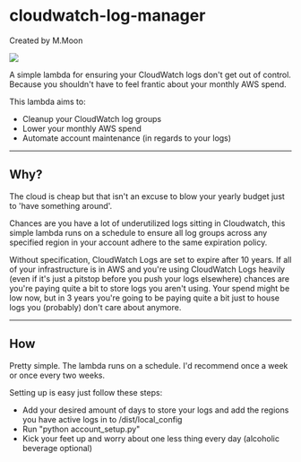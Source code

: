 # cloudwatch-log-manager

Created by M.Moon  

![](http://31.media.tumblr.com/9784bd9341d7bf57a258b6d287f8f3bc/tumblr_inline_nn40vfWblp1t7z78b_500.gif)  

A simple lambda for ensuring your CloudWatch logs don't get out of control. Because you shouldn't have to feel frantic about your monthly AWS spend. 

This lambda aims to:  
- Cleanup your CloudWatch log groups
- Lower your monthly AWS spend  
- Automate account maintenance (in regards to your logs)  

---

## Why?

The cloud is cheap but that isn't an excuse to blow your yearly budget just to 'have something around'.  

Chances are you have a lot of underutilized logs sitting in Cloudwatch, this simple lambda runs on a schedule to ensure all log groups across any specified region in your account adhere to the same expiration policy.  

Without specification, CloudWatch Logs are set to expire after 10 years. If all of your infrastructure is in AWS and you're using CloudWatch Logs heavily (even if it's just a pitstop before you push your logs elsewhere) chances are you're paying quite a bit to store logs you aren't using. Your spend might be low now, but in 3 years you're going to be paying quite a bit just to house logs you (probably) don't care about anymore.

---

## How 

Pretty simple. The lambda runs on a schedule. I'd recommend once a week or once every two weeks.  

Setting up is easy just follow these steps:  
- Add your desired amount of days to store your logs and add the regions you have active logs in to /dist/local_config
- Run "python account_setup.py"
- Kick your feet up and worry about one less thing every day (alcoholic beverage optional)